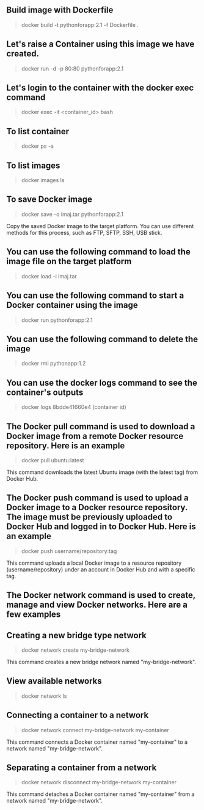 ## Build image with Dockerfile

>docker build -t pythonforapp:2.1 -f Dockerfile .

## Let's raise a Container using this image we have created.

>docker run -d -p 80:80 pythonforapp:2.1

## Let's login to the container with the docker exec command

>docker exec -it <container_id> bash

## To list container

>docker ps -a

## To list images

>docker images ls

## To save Docker image

>docker save -o imaj.tar pythonforapp:2.1

Copy the saved Docker image to the target platform. You can use different methods for this process, such as FTP, SFTP, SSH, USB stick.

## You can use the following command to load the image file on the target platform

>docker load -i imaj.tar

## You can use the following command to start a Docker container using the image

>docker run pythonforapp:2.1

## You can use the following command to delete the image

>docker rmi pythonapp:1.2

## You can use the docker logs command to see the container's outputs

>docker logs 8bdde41660e4 (container id)

## The Docker pull command is used to download a Docker image from a remote Docker resource repository. Here is an example

>docker pull ubuntu:latest

This command downloads the latest Ubuntu image (with the latest tag) from Docker Hub.

## The Docker push command is used to upload a Docker image to a Docker resource repository. The image must be previously uploaded to Docker Hub and logged in to Docker Hub. Here is an example

>docker push username/repository:tag

This command uploads a local Docker image to a resource repository (username/repository) under an account in Docker Hub and with a specific tag.

## The Docker network command is used to create, manage and view Docker networks. Here are a few examples

## Creating a new bridge type network

>docker network create my-bridge-network

This command creates a new bridge network named "my-bridge-network".

## View available networks

>docker network ls

## Connecting a container to a network

>docker network connect my-bridge-network my-container

This command connects a Docker container named "my-container" to a network named "my-bridge-network".

## Separating a container from a network

>docker network disconnect my-bridge-network my-container

This command detaches a Docker container named "my-container" from a network named "my-bridge-network".





